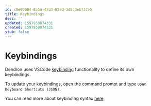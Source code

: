 ```yaml
---
id: c8e99b84-8a5a-42d3-838d-3d5cdebf32e5
title: Keybindings
desc: ''
updated: 1597950074331
created: 1597950074331
stub: false
---
```


# Keybindings

Dendron uses VSCode [keybinding](https://code.visualstudio.com/docs/getstarted/keybindings) functionality to define its own keybindings. 

To update your keybindings, open the command prompt and type `Open Keyboard Shortcuts (JSON)`.

You can read more about keybinding syntax [here](https://code.visualstudio.com/docs/getstarted/keybindings)

